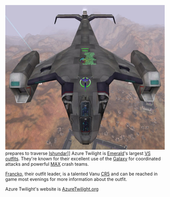 ![](../images/AT_akkan_to_kusag.jpg "fig:AT_akkan_to_kusag.jpg") prepares to
traverse [Ishundar](../locations/Ishundar.md)\]\] Azure Twilight is
[Emerald](../etc/Emerald.md)'s largest [VS](../etc/Vanu_Sovereignty.md)
[outfits](../terminology/Outfit.md). They're known for their excellent use of
the [Galaxy](../vehicles/Galaxy.md) for coordinated attacks and powerful
[MAX](../items/Mechanized_Assault_Exo-Suit.md) crash teams.

[Francko](user:Francko.md), their outfit leader, is a talented Vanu
[CR5](../terminology/Command_Rank.md) and can be reached in game most evenings
for more information about the outfit.

Azure Twilight's website is [AzureTwilight.org](http://www.azuretwilight.org)
